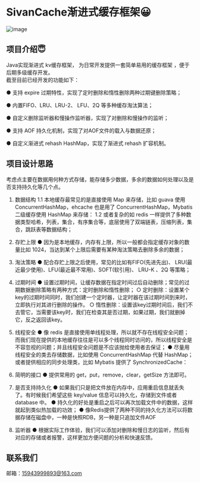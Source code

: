 # SivanCache渐进式缓存框架😀


![image](https://github.com/xiaoxinxing66/Sivan_Cache/assets/93857716/628a02a6-c2ee-4548-8b4a-350dc628d31c)


## 项目介绍😇
Java实现渐进式 kv缓存框架， 为日常开发提供一套简单易用的缓存框架 ，便于后期多级缓存开发。  
截至目前已经开发的功能如下：

● 支持 expire 过期特性，实现了定时删除和惰性删除两种过期键删除策略；

● 内置FIFO、LRU、LRU-2、 LFU、2Q 等多种缓存淘汰算法；

● 自定义删除监听器和慢操作监听器，实现了对删除和慢操作的监听；

● 支持 AOF 持久化机制，实现了对AOF文件的载入与数据还原；

● 自定义渐进式 rehash HashMap，实现了渐进式 rehash 扩容机制。

## 项目设计思路
考虑点主要在数据用何种方式存储，能存储多少数据，多余的数据如何处理以及是否支持持久化等几个点。

1. 数据结构
   1.1 本地缓存最常见的是直接使用 Map 来存储，比如 guava 使用 ConcurrentHashMap，ehcache 也是用了 ConcurrentHashMap，Mybatis 二级缓存使用 HashMap 来存储：
   1.2 或者复杂的如 redis 一样提供了多种数据类型哈希，列表，集合，有序集合等，底层使用了双端链表，压缩列表，集合，跳跃表等数据结构；

3. 存贮上限
   ● 因为是本地缓存，内存有上限，所以一般都会指定缓存对象的数量比如 1024，当达到某个上限后需要有某种淘汰策略去删除多余的数据；

4. 淘汰策略
   ● 配合存贮上限之后使用，常见的比如有FIFO(先进先出)、 LRU(最近最少使用)、LFU(最近最不常用)、SOFT(软引用)、 LRU-K 、2Q 等策略；

5. 过期时间
   ● 设置过期时间，让缓存数据在指定时间过后自动删除；常见的过期数据删除策略有两种方式：定时删除和惰性删除；
     ○ 定时删除：设置某个key的过期时间同时，我们创建一个定时器，让定时器在该过期时间到来时，立即执行对其进行删除的操作。
     ○ 惰性删除：设置该key过期时间后，我们不去管它，当需要该key时，我们在检查其是否过期，如果过期，我们就删掉它，反之返回该key。

6. 线程安全
   ● 像 redis 是直接使用单线程处理，所以就不存在线程安全问题；而我们现在提供的本地缓存往往是可以多个线程同时访问的，所以线程安全是不容忽视的问题；并且线程安全问题是不应该抛给使用者去保证；
   ● 尽量用线程安全的类去存储数据，比如使用 ConcurrentHashMap 代替 HashMap；或者提供相应的同步处理类，比如 Mybatis 提供了 SynchronizedCache：

7. 简明的接口
   ● 提供常用的 get，put，remove，clear，getSize 方法即可。

8. 是否支持持久化
   ● 如果我们只是把文件放在内存中，应用重启信息就丢失了。有时候我们希望这些 key/value 信息可以持久化，存储到文件或者 database 中。
   ● 持久化的好处是重启之后可以再次加载文件中的数据，这样就起到类似热加载的功效；
   ● 像Redis提供了两种不同的持久化方法可以将数据存储在磁盘中，一种是快照RDB，另一种是只追加文件AOF

9. 监听器
   ● 根据实际工作体验，我们可以添加对删除和慢日志的监听，然后有对应的存储或者报警，这样更加方便问题的分析和快速反馈。

## 联系我们
邮箱：15943999893@163.com
